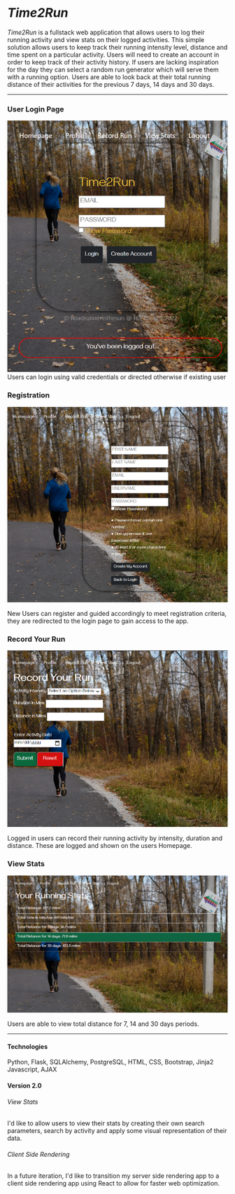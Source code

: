 *Time2Run*
===========

*Time2Run* is a fullstack web application that allows users to log their running activity and view stats on their logged activities. This simple solution allows users to keep track their running intensity level, distance and time spent on a particular activity. Users will need to create an account in order to keep track of their activity history. If users are lacking inspiration for the day they can select a random run generator which will serve them with a running option. Users are able to look back at their total running distance of their activities for the previous 7 days, 14 days and 30 days.

***
### User Login Page
![Homepage](/static/img/Login.png)
Users can login using valid credentials or directed otherwise if existing user

### Registration
![Registration](/static/img/Registration.png)


New Users can register and guided accordingly to meet registration criteria, they are redirected to the login page to gain access to the app.

### Record Your Run
![Record Your Run](/static/img/record-your-run.png)


Logged in users can record their running activity by intensity, duration and distance. These are logged and shown on the users Homepage.

### View Stats
![View Stats](/static/img/view-stats.png)


Users are able to view total distance for 7, 14 and 30 days periods. 

***

#### Technologies
Python, Flask, SQLAlchemy, PostgreSQL,
HTML, CSS, Bootstrap, Jinja2
Javascript, AJAX


#### Version 2.0

###### View Stats
I'd like to allow users to view their stats by creating their own search parameters, search by activity and apply some visual representation of their data.

###### Client Side Rendering
In a future iteration, I'd like to transition my server side rendering app to a client side rendering app using React to allow for faster web optimization.
